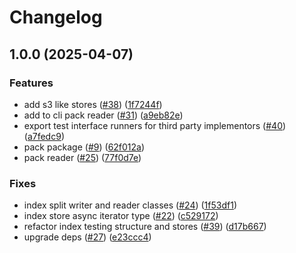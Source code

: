 # Changelog

## 1.0.0 (2025-04-07)


### Features

* add s3 like stores ([#38](https://github.com/vasco-santos/hash-stream/issues/38)) ([1f7244f](https://github.com/vasco-santos/hash-stream/commit/1f7244f1947e3d7d2ceb6d9c3373a8f6d950f2e8))
* add to cli pack reader ([#31](https://github.com/vasco-santos/hash-stream/issues/31)) ([a9eb82e](https://github.com/vasco-santos/hash-stream/commit/a9eb82e4252f66b68eee1ffea519ee5d58640388))
* export test interface runners for third party implementors ([#40](https://github.com/vasco-santos/hash-stream/issues/40)) ([a7fedc9](https://github.com/vasco-santos/hash-stream/commit/a7fedc95446b8ff986df27d9c90cfbc56ee778f5))
* pack package ([#9](https://github.com/vasco-santos/hash-stream/issues/9)) ([62f012a](https://github.com/vasco-santos/hash-stream/commit/62f012aeb2dbf4d5cd5acec829435067bae09b8f))
* pack reader ([#25](https://github.com/vasco-santos/hash-stream/issues/25)) ([77f0d7e](https://github.com/vasco-santos/hash-stream/commit/77f0d7ed0045dad70ade06507f6dbb254b9c9f1f))


### Fixes

* index split writer and reader classes ([#24](https://github.com/vasco-santos/hash-stream/issues/24)) ([1f53df1](https://github.com/vasco-santos/hash-stream/commit/1f53df1d16f2fe5e90828faddfeedc8ab08def6e))
* index store async iterator type ([#22](https://github.com/vasco-santos/hash-stream/issues/22)) ([c529172](https://github.com/vasco-santos/hash-stream/commit/c5291722555389516b8688495bbd4f5dd5824071))
* refactor index testing structure and stores  ([#39](https://github.com/vasco-santos/hash-stream/issues/39)) ([d17b667](https://github.com/vasco-santos/hash-stream/commit/d17b66783e9c54266c507b9fab0c9ec6bfd463d0))
* upgrade deps ([#27](https://github.com/vasco-santos/hash-stream/issues/27)) ([e23ccc4](https://github.com/vasco-santos/hash-stream/commit/e23ccc4599a9131aa7f07de87378a74e79423f25))
